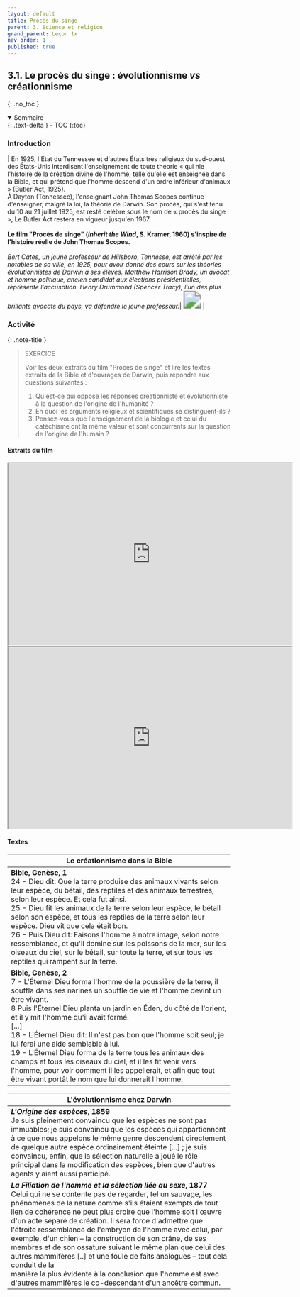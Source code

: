 ```yaml
---
layout: default
title: Procès du singe
parent: 3. Science et religion
grand_parent: Leçon 1x
nav_order: 1
published: true
---
```



## 3.1. Le procès du singe : évolutionnisme *vs* créationnisme
{: .no_toc }

<details open markdown="block">
  <summary>
    Sommaire
  </summary>
  {: .text-delta }
- TOC
{:toc}
</details>

### Introduction

| En 1925, l'État du Tennessee et d'autres États très religieux du sud-ouest des États-Unis interdisent l'enseignement de toute théorie « qui nie l'histoire de la création divine de l'homme, telle qu'elle est enseignée dans la Bible, et qui prétend que l'homme descend d'un ordre inférieur d'animaux » (Butler Act, 1925).<br/>À Dayton (Tennessee), l'enseignant John Thomas Scopes continue d'enseigner, malgré la loi, la théorie de Darwin. Son procès, qui s'est tenu du 10 au 21 juillet 1925, est resté célèbre sous le nom de « procès du singe », Le Butler Act restera en vigueur jusqu'en 1967.<br/><br/>**Le film "Procès de singe" (*Inherit the Wind*, S. Kramer, 1960) s'inspire de l'histoire réelle de  John Thomas Scopes.** <br/><br/>*Bert Cates, un jeune professeur de Hillsboro, Tennesse, est arrêté par les notables de sa ville, en 1925, pour avoir donné des cours sur les théories évolutionnistes de Darwin à ses élèves.  Matthew Harrison Brady, un avocat et homme politique, ancien candidat aux élections présidentielles, représente l’accusation. Henry Drummond (Spencer Tracy), l’un des plus brillants avocats du pays, va défendre le jeune professeur.*| <img src="https://media.senscritique.com/media/000021250034/0/proces_de_singe.jpg" style="zoom:250%;" /> |



### Activité

{: .note-title }
>EXERCICE
 >  
>Voir les deux extraits du film "Procès de singe" et lire les textes extraits de la Bible et d'ouvrages de Darwin, puis répondre aux questions suivantes :
>
>1. Qu'est-ce qui oppose les réponses créationniste et évolutionniste à la question de l'origine de l'humanité ?
>2. En quoi les arguments religieux et scientifiques se distinguent-ils ?
>3. Pensez-vous que l'enseignement de la biologie et celui du catéchisme ont la même valeur et sont concurrents sur la question de l'origine de l'humain ?   

#### Extraits du film


<iframe src="https://drive.google.com/file/d/1N0vuFvVkbdmRGcKPwDFLuNYZb-iI3Y4b/preview" width="640" height="410" allow="autoplay"></iframe>


<iframe src="https://drive.google.com/file/d/1MzALNH2gI93sdAnPClVIHI2EDrR-n1_a/preview" width="640" height="410" allow="autoplay"></iframe>

#### Textes 

| Le créationnisme dans la Bible                               | 
| ------------------------------------------------------------ | 
| **Bible, Genèse, 1**<br/>24 - Dieu dit: Que la terre produise des animaux vivants selon leur espèce, du bétail, des reptiles et des animaux terrestres, selon leur espèce. Et cela fut ainsi.<br/>25 - Dieu fit les animaux de la terre selon leur espèce, le bétail selon son espèce, et tous les reptiles de la terre selon leur espèce. Dieu vit que cela était bon.<br/>26 - Puis Dieu dit: Faisons l'homme à notre image, selon notre ressemblance, et qu'il domine sur les poissons de la mer, sur les oiseaux du ciel, sur le bétail, sur toute la terre, et sur tous les reptiles qui rampent sur la terre.  |
| **Bible, Genèse, 2**<br/>7 - L'Éternel Dieu forma l'homme de la poussière de la terre, il souffla dans ses narines un souffle de vie et l'homme devint un être vivant.<br/>8 Puis l'Éternel Dieu planta un jardin en Éden, du côté de l'orient, et il y mit l'homme qu'il avait formé. <br/>[...]<br/>18 - L'Éternel Dieu dit: Il n'est pas bon que l'homme soit seul; je lui ferai une aide semblable à lui.<br/>19 - L'Éternel Dieu forma de la terre tous les animaux des champs et tous les oiseaux du ciel, et il les fit venir vers l'homme, pour voir comment il les appellerait, et afin que tout être vivant portât le nom que lui donnerait l'homme. | 

| L'évolutionnisme chez Darwin                                 |
| ------------------------------------------------------------ |
| ***L'Origine des espèces*, 1859**<br />Je suis pleinement convaincu que les espèces ne sont pas immuables; je suis convaincu que les espèces qui appartiennent à ce que nous appelons le même genre descendent directement de quelque autre espèce ordinairement éteinte [...] ; je suis convaincu, enfin, que la sélection naturelle a joué le rôle principal dans la modification des espèces, bien que d'autres agents y aient aussi participé. |
| ***La Filiation de l'homme et la sélection liée au sexe*, 1877**<br />Celui qui ne se contente pas de regarder, tel un sauvage, les phénomènes de la nature comme s'ils étaient exempts de tout lien de cohérence ne peut plus croire que l'homme soit l'œuvre d'un acte séparé de création. Il sera forcé d'admettre que l'étroite ressemblance de l'embryon de l'homme avec celui, par exemple, d'un chien – la construction de son crâne, de ses membres et de son ossature suivant le même plan que celui des autres mammifères [..] et une foule de faits analogues – tout cela conduit de la<br/>manière la plus évidente à la conclusion que l'homme est avec d'autres mammifères le co-descendant d'un ancêtre commun. |